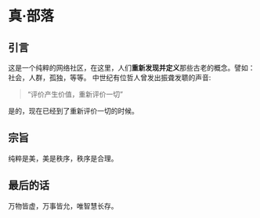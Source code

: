 # 真·部落
## 引言
这是一个纯粹的网络社区，在这里，人们**重新发现并定义**那些古老的概念。譬如：社会，人群，孤独，等等。
中世纪有位哲人曾发出振聋发聩的声音:
> “评价产生价值，重新评价一切”

是的，现在已经到了重新评价一切的时候。
## 宗旨
纯粹是美，美是秩序，秩序是合理。
## 最后的话
万物皆虚，万事皆允，唯智慧长存。
